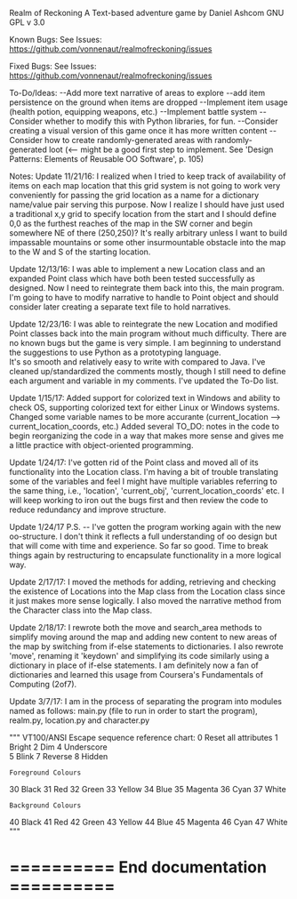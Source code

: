 Realm of Reckoning
A Text-based adventure game
by
Daniel Ashcom
GNU GPL v 3.0
 


Known Bugs:
See Issues: https://github.com/vonnenaut/realmofreckoning/issues


Fixed Bugs:
See Issues: https://github.com/vonnenaut/realmofreckoning/issues

To-Do/Ideas:
--Add more text narrative of areas to explore
--add item persistence on the ground when items are dropped
--Implement item usage (health potion, equipping weapons, etc.)
--Implement battle system
--Consider whether to modify this with Python libraries, for fun.
--Consider creating a visual version of this game once it has more written content
--Consider how to create randomly-generated areas with randomly-generated loot (<--  might be a good first step to implement.  See 'Design Patterns:  Elements of Reusable OO Software', p. 105)

Notes:
Update 11/21/16:  I realized when I tried to keep track of availability of items on each map location that this grid system is 
not going to work very conveniently for passing the grid location as a name for a dictionary name/value pair serving this purpose.
Now I realize I should have just used a traditional x,y grid to specify location from the start and I should define 0,0 as the 
furthest reaches of the map in the SW corner and begin somewhere NE of there (250,250)?  It's really arbitrary unless I want to build
impassable mountains or some other insurmountable obstacle into the map to the W and S of the starting location.

Update 12/13/16:  I was able to implement a new Location class and an expanded Point class
which have both been tested successfully as designed.  Now I need to reintegrate them back
into this, the main program.  I'm going to have to modify narrative to handle to Point object
and should consider later creating a separate text file to hold narratives.

Update 12/23/16:  I was able to reintegrate the new Location and modified Point classes back into 
the main program without much difficulty.  There are no known bugs but the game is very simple.
I am beginning to understand the suggestions to use Python as a prototyping language.  
It's so smooth and relatively easy to write with compared to Java.  I've cleaned up/standardized the comments
mostly, though I still need to define each argument and variable in my comments.  I've updated the To-Do list.

Update 1/15/17:  Added support for colorized text in Windows and ability to check OS, supporting colorized text
for either Linux or Windows systems.  Changed some variable names to be more accurante (current_location --> current_location_coords, etc.)
Added several TO_DO: notes in the code to begin reorganizing the code in a way that makes more sense and gives me a little practice
with object-oriented programming.

Update 1/24/17:  I've gotten rid of the Point class and moved all of its functionality into the Location class.  I'm having a bit of trouble translating some of the variables and feel I might have multiple variables referring to the same thing, i.e., 'location', 'current_obj', 'current_location_coords' etc.  I will keep working to iron out the bugs first and then review the code to reduce redundancy and improve structure.  

Update 1/24/17 P.S. -- I've gotten the program working again with the new oo-structure.  I don't think it reflects a full understanding of oo design but that will come with time and experience.  So far so good.  Time to break things again by restructuring to encapsulate functionality in a more logical way.

Update 2/17/17:  I moved the methods for adding, retrieving and checking the existence of Locations into the Map class from the Location class since it just makes more sense logically.  I also moved the narrative method from the Character class into the Map class.

 Update 2/18/17:  I rewrote both the move and search_area methods to simplify moving around the map and adding new content to new areas of the map by switching from if-else statements to dictionaries.  I also rewrote 'move', renaming it 'keydown' and simplifying its code similarly using a dictionary in place of if-else statements.  I am definitely now a fan of dictionaries and learned this usage from Coursera's Fundamentals of Computing (2of7).
 
Update 3/7/17:  I am in the process of separating the program into modules named as follows: main.py (file to run in order to start the program), realm.py, location.py and character.py

"""
VT100/ANSI Escape sequence reference chart:
0	Reset all attributes
1	Bright
2	Dim
4	Underscore	
5	Blink
7	Reverse
8	Hidden

	Foreground Colours
30	Black
31	Red
32	Green
33	Yellow
34	Blue
35	Magenta
36	Cyan
37	White

	Background Colours
40	Black
41	Red
42	Green
43	Yellow
44	Blue
45	Magenta
46	Cyan
47	White
"""
#  ==========  End documentation  ==========
###
